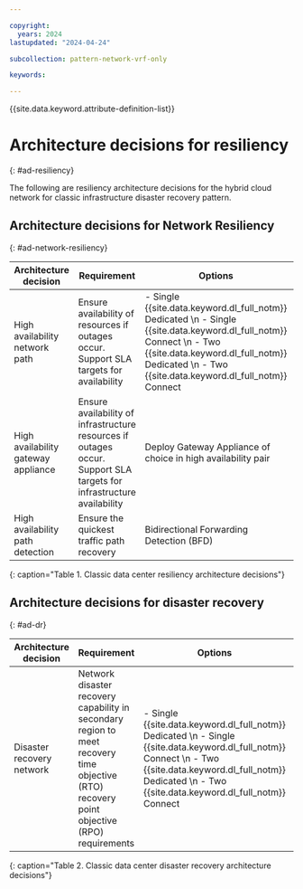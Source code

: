 ```yaml
---

copyright:
  years: 2024
lastupdated: "2024-04-24"

subcollection: pattern-network-vrf-only

keywords:

---
```


{{site.data.keyword.attribute-definition-list}}

# Architecture decisions for resiliency
{: #ad-resiliency}

The following are resiliency architecture decisions for the hybrid cloud network for classic infrastructure disaster recovery pattern.

## Architecture decisions for Network Resiliency
{: #ad-network-resiliency}

| Architecture decision           | Requirement                                                                                                       | Options                                                                                                                                   | Decision                                      | Rationale                                                                                                                   |
|-------------------------------------|-----------------------------------------------------------------------------------------------------------------------|-----------------------------------------------------------------------------------------------------------------------------------------------|---------------------------------------------------|---------------------------------------------------------------------------------------------------------------------------------|
| High availability network path      | Ensure availability of resources if outages occur. Support SLA targets for availability                              | - Single {{site.data.keyword.dl_full_notm}} Dedicated  \n - Single {{site.data.keyword.dl_full_notm}} Connect   \n - Two {{site.data.keyword.dl_full_notm}} Dedicated  \n - Two {{site.data.keyword.dl_full_notm}} Connect | Two {{site.data.keyword.dl_full_notm}} Connect                           | Two {{site.data.keyword.dl_full_notm}} Connect provides a cost effective resilient solution with a short deployment interval and is flexible to meet both hybrid and multi-cloud strategies. |
| High availability gateway appliance | Ensure availability of infrastructure resources if outages occur. Support SLA targets for infrastructure availability | Deploy Gateway Appliance of choice in high availability pair                                                                                        | Deploy Gateway Appliance of choice in high availability  pair     | Ensures if one appliance is unavailable access is still available through remaining gateway appliance.                             |
| High availability path detection    | Ensure the quickest traffic path recovery                                                                             | Bidirectional Forwarding Detection (BFD)                                                                                             | Bidirectional Forwarding Detection (BFD) | Provides a much faster way of detecting link failures compared to the built-in mechanisms within routing protocols.              |
{: caption="Table 1. Classic data center resiliency architecture decisions"}

## Architecture decisions for disaster recovery
{: #ad-dr}

| Architecture decision | Requirement                                                                       | Options                                                                                                                                   | Decision               | Rationale                                                                                                       |
|---------------------------|---------------------------------------------------------------------------------------|-----------------------------------------------------------------------------------------------------------------------------------------------|----------------------------|---------------------------------------------------------------------------------------------------------------------|
| Disaster recovery network | Network disaster recovery capability in secondary region to meet recovery time objective (RTO) recovery point objective (RPO) requirements | - Single {{site.data.keyword.dl_full_notm}} Dedicated  \n - Single {{site.data.keyword.dl_full_notm}} Connect  \n - Two {{site.data.keyword.dl_full_notm}} Dedicated  \n - Two {{site.data.keyword.dl_full_notm}} Connect | Single {{site.data.keyword.dl_full_notm}} Connect | Provides a cost effective and flexible connection into a second region, with metered and unmetered billing options. |
{: caption="Table 2. Classic data center disaster recovery architecture decisions"}
